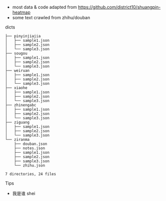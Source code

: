 -   most data & code adapted from <https://github.com/district10/shuangpin-heatmap>
-   some text crawled from zhihu/douban

dicts

    ├── pinyinjiajia
    │   ├── sample1.json
    │   ├── sample2.json
    │   └── sample3.json
    ├── sougou
    │   ├── sample1.json
    │   ├── sample2.json
    │   └── sample3.json
    ├── weiruan
    │   ├── sample1.json
    │   ├── sample2.json
    │   └── sample3.json
    ├── xiaohe
    │   ├── sample1.json
    │   ├── sample2.json
    │   └── sample3.json
    ├── zhinengabc
    │   ├── sample1.json
    │   ├── sample2.json
    │   └── sample3.json
    ├── ziguang
    │   ├── sample1.json
    │   ├── sample2.json
    │   └── sample3.json
    └── ziranma
        ├── douban.json
        ├── notes.json
        ├── sample1.json
        ├── sample2.json
        ├── sample3.json
        └── zhihu.json

    7 directories, 24 files

Tips

-   我是谁 shei
